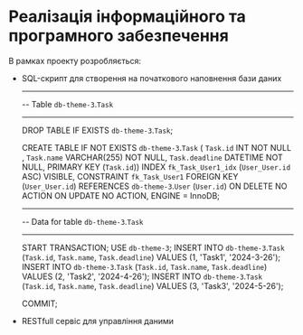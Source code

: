 # Реалізація інформаційного та програмного забезпечення

В рамках проекту розробляється: 
- SQL-скрипт для створення на початкового наповнення бази даних

    -- -----------------------------------------------------
    -- Table `db-theme-3`.`Task`
    -- -----------------------------------------------------
    DROP TABLE IF EXISTS `db-theme-3`.`Task`;

    CREATE TABLE IF NOT EXISTS `db-theme-3`.`Task` (
       `Task.id` INT NOT NULL ,
       `Task.name` VARCHAR(255) NOT NULL,
       `Task.deadline` DATETIME NOT NULL,
       PRIMARY KEY (`Task.id`))
       INDEX `fk_Task_User1_idx` (`User_User.id` ASC) VISIBLE,
       CONSTRAINT `fk_Task_User1`
        FOREIGN KEY (`User_User.id`)
        REFERENCES `db-theme-3`.`User` (`User.id`)
        ON DELETE NO ACTION
        ON UPDATE NO ACTION,
     ENGINE = InnoDB;

    -- -----------------------------------------------------
    -- Data for table `db-theme-3`.`Task`
    -- -----------------------------------------------------
    START TRANSACTION;
    USE `db-theme-3`;
    INSERT INTO `db-theme-3`.`Task` (`Task.id`, `Task.name`, `Task.deadline`) VALUES (1, 'Task1', '2024-3-26');
    INSERT INTO `db-theme-3`.`Task` (`Task.id`, `Task.name`, `Task.deadline`) VALUES (2, 'Task2', '2024-4-26');
    INSERT INTO `db-theme-3`.`Task` (`Task.id`, `Task.name`, `Task.deadline`) VALUES (3, 'Task3', '2024-5-26');
    
    COMMIT;
  
- RESTfull сервіс для управління даними

